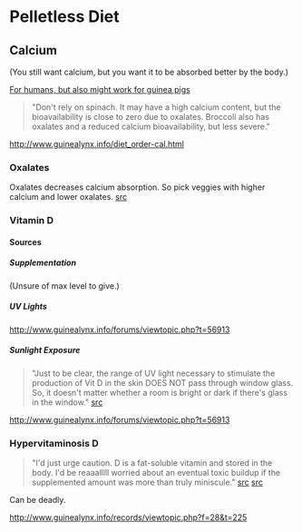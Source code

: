 # Pelletless Diet

## Calcium

(You still want calcium, but you want it to be absorbed better by the body.)

[For humans, but also might work for guinea pigs](https://www.reddit.com/r/vegan/comments/bc2u20/here_are_a_few_things_that_have_calcium_in_them/)
> "Don't rely on spinach. It may have a high calcium content, but the bioavailability is close to zero due to oxalates. Broccoli also has oxalates and a reduced calcium bioavailability, but less severe."

<http://www.guinealynx.info/diet_order-cal.html>

### Oxalates

Oxalates decreases calcium absorption. So pick veggies with higher calcium and lower oxalates. [src][1]

[1]: https://www.reddit.com/r/vegan/comments/amy3sm/help_me_find_calcium_rich_foods_to_raise_my/efpfujh/

### Vitamin D

#### Sources

##### Supplementation

(Unsure of max level to give.)

##### UV Lights

<http://www.guinealynx.info/forums/viewtopic.php?t=56913>

##### Sunlight Exposure

> "Just to be clear, the range of UV light necessary to stimulate the production of Vit D in the skin DOES NOT pass through window glass. So, it doesn't matter whether a room is bright or dark if there's glass in the window." [src][2]

[2]: http://www.guinealynx.info/forums/viewtopic.php?t=63293

<http://www.guinealynx.info/forums/viewtopic.php?t=56913>

### Hypervitaminosis D

> "I'd just urge caution. D is a fat-soluble vitamin and stored in the body. I'd be reaaalllll worried about an eventual toxic buildup if the supplemented amount was more than truly miniscule." [src][3] [src][4]

[3]: http://www.guinealynx.info/forums/viewtopic.php?p=1951523#p1951523
[4]: https://web.archive.org/web/20111022052948/http://www.ext.colostate.edu/pubs/foodnut/09315.html

Can be deadly.

<http://www.guinealynx.info/records/viewtopic.php?f=28&t=225>